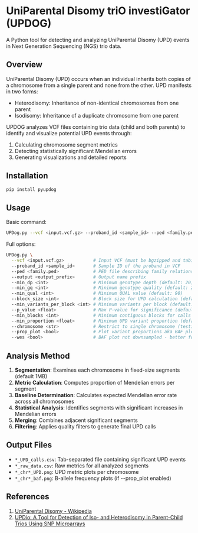 # UniParental Disomy triO investiGator (UPDOG)

A Python tool for detecting and analyzing UniParental Disomy (UPD) events in Next Generation Sequencing (NGS) trio data.

## Overview

UniParental Disomy (UPD) occurs when an individual inherits both copies of a chromosome from a single parent and none from the other. UPD manifests in two forms:
- Heterodisomy: Inheritance of non-identical chromosomes from one parent
- Isodisomy: Inheritance of a duplicate chromosome from one parent

UPDOG analyzes VCF files containing trio data (child and both parents) to identify and visualize potential UPD events through:
1. Calculating chromosome segment metrics
2. Detecting statistically significant Mendelian errors
3. Generating visualizations and detailed reports

## Installation

```bash
pip install pyupdog
```

## Usage

Basic command:
```bash
UPDog.py --vcf <input.vcf.gz> --proband_id <sample_id> --ped <family.ped> --output <output_prefix>
```

Full options:
```bash
UPDog.py \
  --vcf <input.vcf.gz>           # Input VCF (must be bgzipped and tabixed)
  --proband_id <sample_id>       # Sample ID of the proband in VCF
  --ped <family.ped>             # PED file describing family relationships
  --output <output_prefix>       # Output name prefix
  --min_dp <int>                 # Minimum genotype depth (default: 20)
  --min_gq <int>                 # Minimum genotype quality (default: 20)
  --min_qual <int>               # Minimum QUAL value (default: 90)
  --block_size <int>             # Block size for UPD calculation (default: 1000000)
  --min_variants_per_block <int> # Minimum variants per block (default: 100)
  --p_value <float>              # Max P-value for significance (default: 0.001)
  --min_blocks <int>             # Minimum contiguous blocks for calls (default: 5)
  --min_proportion <float>       # Minimum UPD variant proportion (default: 0.01)
  --chromosome <str>             # Restrict to single chromosome (testing only)
  --prop_plot <bool>             # Plot variant proportions aka BAF plot (default: False)
  --wes <bool>                   # BAF plot not downsampled - better for WES data (default: False)
```

## Analysis Method

1. **Segmentation**: Examines each chromosome in fixed-size segments (default 1MB)
2. **Metric Calculation**: Computes proportion of Mendelian errors per segment
3. **Baseline Determination**: Calculates expected Mendelian error rate across all chromosomes
4. **Statistical Analysis**: Identifies segments with significant increases in Mendelian errors
5. **Merging**: Combines adjacent significant segments
6. **Filtering**: Applies quality filters to generate final UPD calls

## Output Files

- `*_UPD_calls.csv`: Tab-separated file containing significant UPD events
- `*_raw_data.csv`: Raw metrics for all analyzed segments
- `*_chr*_UPD.png`: UPD metric plots per chromosome
- `*_chr*_baf.png`: B-allele frequency plots (if --prop_plot enabled)

## References

1. [UniParental Disomy - Wikipedia](https://en.wikipedia.org/wiki/Uniparental_disomy)
2. [UPDio: A Tool for Detection of Iso- and Heterodisomy in Parent-Child Trios Using SNP Microarrays](https://www.ncbi.nlm.nih.gov/pmc/articles/PMC3975066/)